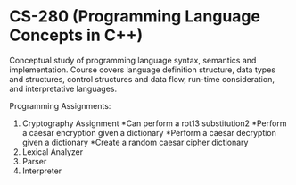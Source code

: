 # CS-280 (Programming Language Concepts in C++)

Conceptual study of programming language syntax, semantics and implementation. Course covers language definition structure, data types and structures, control structures and data flow, run-time consideration, and interpretative languages.

Programming Assignments:
1. Cryptography Assignment
  *Can perform a rot13 substitution2
  *Perform a caesar encryption given a dictionary
  *Perform a caesar decryption given a dictionary
  *Create a random caesar cipher dictionary
2. Lexical Analyzer
3. Parser
4. Interpreter
